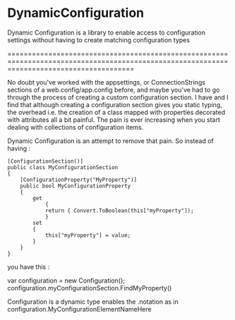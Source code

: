 DynamicConfiguration
====================

Dynamic Configuration is a library to enable access to configuration settings without having to create matching configuration types

===========================================================================================================================================

No doubt you've worked with the appsettings, or ConnectionStrings sections of a web.config/app.config before, and maybe you've had to go through the process of creating a custom configuration section. I have and I find that although creating a configuration section gives you static typing, the overhead i.e. the creation of a class mapped with properties decorated with attributes all a bit painful. The pain is ever increasing when you start dealing with collections of configuration items.

Dynamic Configuration is an attempt to remove that pain. So instead of having : 

	[ConfigurationSection()]
	public class MyConfigurationSection
	{
		[ConfigurationProperty("MyProperty")]
		public bool MyConfigurationProperty
		{ 
	   		get 
           		{ 
				return { Convert.ToBoolean(this["myProperty"]); 
           		} 
			set
			{ 
				this["myProperty"] = value;
			}
		}
	}

you have this : 

var configuration = new Configuration(); 
configuration.myConfigurationSection.FindMyProperty()


Configuration is a dynamic type enables the .notation as in configuration.MyConfigurationElementNameHere


